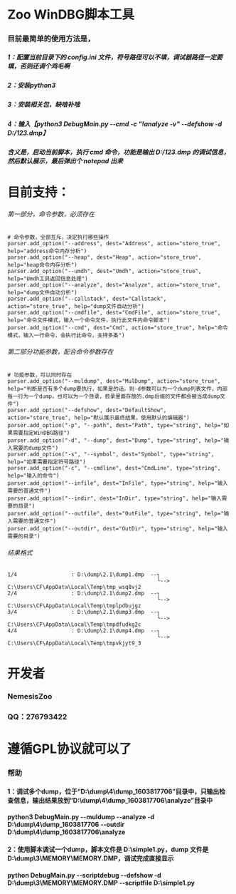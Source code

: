 # Zoo WinDBG脚本工具

### 目前最简单的使用方法是，
##### 1：配置当前目录下的 config.ini 文件，符号路径可以不填，调试器路径一定要填，否则还调个鸡毛啊
##### 2：安装python3
##### 3：安装相关包，缺啥补啥
##### 4：输入【python3 DebugMain.py --cmd -c "!analyze -v" --defshow -d D:/123.dmp】
#####    含义是，启动当前脚本，执行 cmd 命令，功能是输出 D:/123.dmp 的调试信息，然后默认展示，最后弹出个 notepad 出来

# 目前支持：
###### 第一部分，命令参数，必须存在
    # 命令参数，全部互斥，决定执行哪些操作
    parser.add_option("--address", dest="Address", action="store_true", help="address命令内存分析")
    parser.add_option("--heap", dest="Heap", action="store_true", help="heap命令内存分析")
    parser.add_option("--umdh", dest="Umdh", action="store_true", help="Umdh工具返回信息处理")
    parser.add_option("--analyze", dest="Analyze", action="store_true", help="dump文件自动分析")
    parser.add_option("--callstack", dest="Callstack", action="store_true", help="dump文件自动分析")
    parser.add_option("--cmdfile", dest="CmdFile", action="store_true", help="命令文件模式，输入一个命令文件，执行此文件内命令脚本")
    parser.add_option("--cmd", dest="Cmd", action="store_true", help="命令模式，输入一行命令，会执行此命令，支持多条")
   
###### 第二部分功能参数，配合命令参数存在
    # 功能参数，可以同时存在
    parser.add_option("--muldump", dest="MulDump", action="store_true", help="判断是否有多个dump要执行，如果是的话，则-d参数可以为一个dump列表文件，内部每一行为一个dump，也可以为一个目录，目录里面存放的.dmp后缀的文件都会被当成dump文件")
    parser.add_option("--defshow", dest="DefaultShow", action="store_true", help="默认展示最终结果，使用默认的编辑器")
    parser.add_option("-p", "--path", dest="Path", type="string", help="如果需要指定WinDBG路径")
    parser.add_option("-d", "--dump", dest="Dump", type="string", help="输入需要的dump文件")
    parser.add_option("-s", "--symbol", dest="Symbol", type="string", help="如果需要指定符号路径")
    parser.add_option("-c", "--cmdline", dest="CmdLine", type="string", help="输入的命令")
    parser.add_option("--infile", dest="InFile", type="string", help="输入需要的普通文件")
    parser.add_option("--indir", dest="InDir", type="string", help="输入需要的目录")
    parser.add_option("--outfile", dest="OutFile", type="string", help="输入需要的普通文件")
    parser.add_option("--outdir", dest="OutDir", type="string", help="输入需要的目录")

###### 结果格式
    1/4                 : D:\dump\2.1\dump1.dmp  --┐
                                                   └-->  C:\Users\CF\AppData\Local\Temp\tmp_wsq8vj2
    2/4                 : D:\dump\2.1\dump2.dmp  --┐
                                                   └-->  C:\Users\CF\AppData\Local\Temp\tmplpdbujgz
    3/4                 : D:\dump\2.1\dump3.dmp  --┐
                                                   └-->  C:\Users\CF\AppData\Local\Temp\tmpdfudkg2c
    4/4                 : D:\dump\2.1\dump4.dmp  --┐
                                                   └-->  C:\Users\CF\AppData\Local\Temp\tmpvkjyt9_3



# 开发者

### NemesisZoo

### QQ：276793422



# 遵循GPL协议就可以了


### 帮助
#### 1：调试多个dump，位于“D:\dump\4\dump_1603817706”目录中，只输出检查信息，输出结果放到“D:\dump\4\dump_1603817706\analyze”目录中
####    python3 DebugMain.py --muldump --analyze -d D:\dump\4\dump_1603817706 --outdir D:\dump\4\dump_1603817706\analyze

#### 2：使用脚本调试一个dump，脚本文件是 D:\simple1.py，dump 文件是 D:\dump\3\MEMORY\MEMORY.DMP，调试完成直接显示
####    python DebugMain.py --scriptdebug --defshow -d D:\dump\3\MEMORY\MEMORY.DMP --scriptfile D:\simple1.py



















